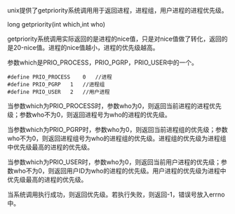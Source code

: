 unix提供了getpriority系统调用用于返回进程，进程组，用户进程的进程优先级。

long getpriority(int which,int who)

getpriority系统调用实际返回的是进程的nice值，只是对nice值做了转化，返回的是20-nice值。进程的nice值越小，进程的优先级越高。

参数which是PRIO_PROCESS，PRIO_PGRP，PRIO_USER中的一个。
```
#define PRIO_PROCESS    0   //进程
#define PRIO_PGRP   1   //进程组
#define PRIO_USER   2   //用户进程
```
当参数which为PRIO_PROCESS时，参数who为0，则返回当前进程的进程优先级；参数who不为0，则返回进程号为who的进程的优先级。

当参数which为PRIO_PGRP时，参数who为0，则返回当前进程组的优先级；参数who不为0，则返回进程组号为who的进程组的优先级。进程组的优先级为进程组中优先级最高的进程的优先级。

当参数which为PRIO_USER时，参数who为0，则返回当前用户进程的优先级；参数who不为0，则返回用户ID为who的进程的优先级。用户进程的优先级为进程中优先级最高的进程的优先级。

当系统调用执行成功，则返回优先级。若执行失败，则返回-1，错误号放入errno中。

